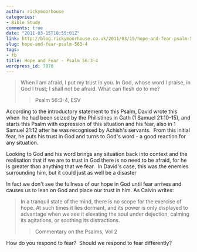 ```yaml
---
author: rickymoorhouse
categories:
- Bible Study
comments: true
date: "2011-03-15T18:55:01Z"
link: http://blog.rickymoorhouse.co.uk/2011/03/15/hope-and-fear-psalm-563-4/
slug: hope-and-fear-psalm-563-4
tags:
- fb
title: Hope and Fear - Psalm 56:3-4
wordpress_id: 7078
---
```


<blockquote>When I am afraid,
I put my trust in you.
In God, whose word I praise,
in God I trust; I shall not be afraid.
What can flesh do to me?

> 
> Psalm 56:3-4, ESV
> 
> 
</blockquote>


<!--more-->According to the introductory statement to this Psalm, David wrote this when  he had been seized by the Philistines in Gath (1 Samuel 21:10-15), and starts this Psalm with expression of this situation and his fear, also in 1 Samuel 21:12 after he was recognised by Achish's servants.  From this initial fear, he puts his trust in God and turns to God's word - a good reaction for any situation.

Looking to God and his word brings any situation back into context and the realisation that if we are to trust in God there is no need to be afraid, for he is greater than anything that we fear.  In David's case, this was the enemies surrounding him, but it could just as well be a disaster

In fact we don't see the fullness of our hope in God until fear arrives and causes us to lean on God and place our trust in him. As Calvin writes:


<blockquote>In a tranquil state of the mind, there is no scope for the exercise of hope. At such times it lies dormant, and its power is only displayed to advantage when we see it elevating the soul under dejection, calming its agitations, or soothing its distractions.

> 
> Commentary on the Psalms, Vol 2
> 
> 
</blockquote>




How do you respond to fear?  Should we respond to fear differently?
